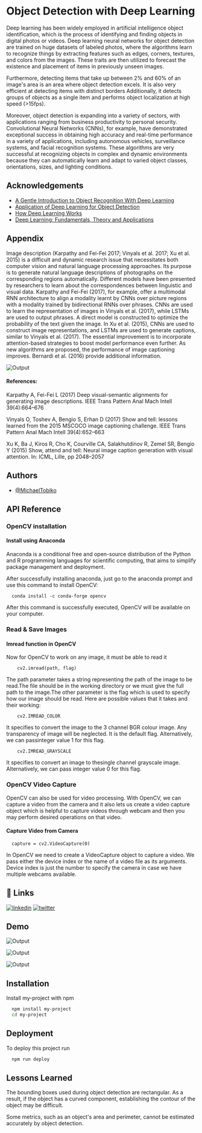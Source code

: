 
# Object Detection with Deep Learning

Deep learning has been widely employed in artificial intelligence object identification, which is the process of identifying and finding objects in digital photos or videos. Deep learning neural networks for object detection are trained on huge datasets of labeled photos, where the algorithms learn to recognize things by extracting features such as edges, corners, textures, and colors from the images. These traits are then utilized to forecast the existence and placement of items in previously unseen images.

Furthermore, detecting items that take up between 2% and 60% of an image's area is an area where object detection excels. It is also very efficient at detecting items with distinct borders Additionally, it detects groups of objects as a single item and performs object localization at high speed (>15fps).

Moreover, object detection is expanding into a variety of sectors, with applications ranging from business productivity to personal security. Convolutional Neural Networks (CNNs), for example, have demonstrated exceptional success in obtaining high accuracy and real-time performance in a variety of applications, including autonomous vehicles, surveillance systems, and facial recognition systems. These algorithms are very successful at recognizing objects in complex and dynamic environments because they can automatically learn and adapt to varied object classes, orientations, sizes, and lighting conditions.


## Acknowledgements

 - [A Gentle Introduction to Object Recognition With Deep Learning](https://machinelearningmastery.com/object-recognition-with-deep-learning/)
 - [Application of Deep Learning for Object Detection](https://github.com/matiassingers/awesome-readme)
 - [How Deep Learning Works](https://www.mathworks.com/discovery/deep-learning.html)
 - [Deep Learning: Fundamentals, Theory and Applications](https://www.amazon.com/Deep-Learning-Fundamentals-Applications-Computation/dp/3030060721)


## Appendix

Image description (Karpathy and Fei-Fei 2017; Vinyals et al. 2017; Xu et al. 2015) is a difficult and dynamic research issue that necessitates both computer vision and natural language processing approaches. Its purpose is to generate natural language descriptions of photographs on the corresponding regions automatically. Different models have been presented by researchers to learn about the correspondences between linguistic and visual data. Karpathy and Fei-Fei (2017), for example, offer a multimodal RNN architecture to align a modality learnt by CNNs over picture regions with a modality trained by bidirectional RNNs over phrases. CNNs are used to learn the representation of images in Vinyals et al. (2017), while LSTMs are used to output phrases. A direct model is constructed to optimize the probability of the text given the image. In Xu et al. (2015), CNNs are used to construct image representations, and LSTMs are used to generate captions, similar to Vinyals et al. (2017). The essential improvement is to incorporate attention-based strategies to boost model performance even further. As new algorithms are proposed, the performance of image captioning improves. Bernardi et al. (2016) provide additional information.

![Output](https://www.searchenginejournal.com/wp-content/uploads/2020/07/how-to-generate-structured-data-automatically-using-computer-vision-5f06c03959da0.png)


#### References:
Karpathy A, Fei-Fei L (2017) Deep visual-semantic alignments for generating image descriptions.
IEEE Trans Pattern Anal Mach Intell 39(4):664–676

Vinyals O, Toshev A, Bengio S, Erhan D (2017) Show and tell: lessons learned from the 2015
MSCOCO image captioning challenge. IEEE Trans Pattern Anal Mach Intell 39(4):652–663

Xu K, Ba J, Kiros R, Cho K, Courville CA, Salakhutdinov R, Zemel SR, Bengio Y (2015) Show,
attend and tell: Neural image caption generation with visual attention. In: ICML, Lille, pp
2048–2057


## Authors

- [@MichaelTobiko](https://github.com/miketobz)


## API Reference
### OpenCV installation
#### Install using Anaconda
Anaconda is a conditional free and open-source distribution of the Python and R programming languages for scientific computing, that aims to simplify package management and deployment. 

After successfully installing anaconda, just go to the anaconda prompt and use this command to install OpenCV:
```http
  conda install -c conda-forge opencv  
```
After this command is successfully executed, OpenCV will be available on your computer.

### Read & Save Images
#### Imread function in OpenCV
Now for OpenCV to work on any image, it must be able to read it
```http
    cv2.imread(path, flag)
```
The path parameter takes a string representing the path of the image to be read.The file should be in the working directory or we must give the full path to the image.The other parameter is the flag which is used to specify how our image should be read. Here are possible values that it takes and their working:
```http
    cv2.IMREAD_COLOR
```
It specifies to convert the image to the 3 channel BGR 
colour image. Any transparency of image will be neglected. It is the default
flag. Alternatively, we can passinteger value 1 for this flag.
```http
    cv2.IMREAD_GRAYSCALE
```
It specifies to convert an image to thesingle channel 
grayscale image. Alternatively, we can pass integer value 0 for this flag.

### OpenCV Video Capture
OpenCV can also be used for video processing. With OpenCV, we can capture a video from the camera and it also lets us create a video capture object which is helpful to capture videos through webcam and then you may perform desired operations on that video.
#### Capture Video from Camera
```http
  capture = cv2.VideoCapture(0)
```
In OpenCV we need to create a VideoCapture object to capture a video. We pass either the device index or the name of a video file as its arguments. Device index is just the number to specify the camera in case we have multiple webcams available.

## 🔗 Links
[![linkedin](https://img.shields.io/badge/linkedin-0A66C2?style=for-the-badge&logo=linkedin&logoColor=white)](https://www.linkedin.com/in/michael-tobiko-1563a693/)
[![twitter](https://img.shields.io/badge/twitter-1DA1F2?style=for-the-badge&logo=twitter&logoColor=white)](https://twitter.com/MichaelTobiko)


## Demo

![Output](https://ckhconsulting.com/wp-content/uploads/2020/11/object-detection.gif)

![Output](https://machinelearningmastery.com/wp-content/uploads/2019/03/Comparison-Between-Single-Object-Localization-and-Object-Detection.png)

![Output](https://media.licdn.com/dms/image/C5612AQHzeMwuEygRMQ/article-cover_image-shrink_600_2000/0/1557207231718?e=2147483647&v=beta&t=bD7ZVgPzDi4geh7HyTjUNFqXZaD3F-T5UPICqVHsajE)
## Installation

Install my-project with npm

```bash
  npm install my-project
  cd my-project
```
    
## Deployment

To deploy this project run

```bash
  npm run deploy
```


## Lessons Learned

The bounding boxes used during object detection are rectangular. As a result, if the object has a curved component, establishing the contour of the object may be difficult.

Some metrics, such as an object's area and perimeter, cannot be estimated accurately by object detection.
